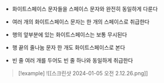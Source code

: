 - 화이트스페이스 문자들을 스페이스 문자와 완전히 동일하게 다룬다
- 여러 개의 화이트스페이스 문자는 한 개의 스페이스로 취급한다

- 행의 앞부분에 있는 화이트스페이스는 보통 무시된다
- 행 끝의 줄나눔 문자 한 개도 화이트스페이스로 본다
- 빈 줄 여러 개를 두어도 빈 줄 하나와 동일하게 취급한다
>[!example]
>![[스크린샷 2024-01-05 오전 2.12.26.png]]
